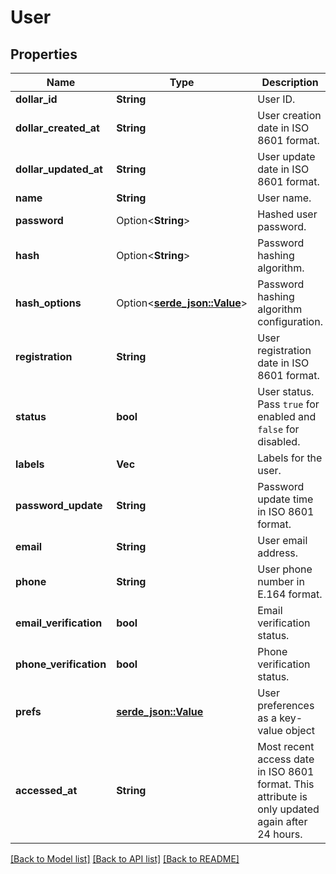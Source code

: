 # User

## Properties

Name | Type | Description | Notes
------------ | ------------- | ------------- | -------------
**dollar_id** | **String** | User ID. | 
**dollar_created_at** | **String** | User creation date in ISO 8601 format. | 
**dollar_updated_at** | **String** | User update date in ISO 8601 format. | 
**name** | **String** | User name. | 
**password** | Option<**String**> | Hashed user password. | [optional]
**hash** | Option<**String**> | Password hashing algorithm. | [optional]
**hash_options** | Option<[**serde_json::Value**](.md)> | Password hashing algorithm configuration. | [optional]
**registration** | **String** | User registration date in ISO 8601 format. | 
**status** | **bool** | User status. Pass `true` for enabled and `false` for disabled. | 
**labels** | **Vec<String>** | Labels for the user. | 
**password_update** | **String** | Password update time in ISO 8601 format. | 
**email** | **String** | User email address. | 
**phone** | **String** | User phone number in E.164 format. | 
**email_verification** | **bool** | Email verification status. | 
**phone_verification** | **bool** | Phone verification status. | 
**prefs** | [**serde_json::Value**](.md) | User preferences as a key-value object | 
**accessed_at** | **String** | Most recent access date in ISO 8601 format. This attribute is only updated again after 24 hours. | 

[[Back to Model list]](../README.md#documentation-for-models) [[Back to API list]](../README.md#documentation-for-api-endpoints) [[Back to README]](../README.md)


